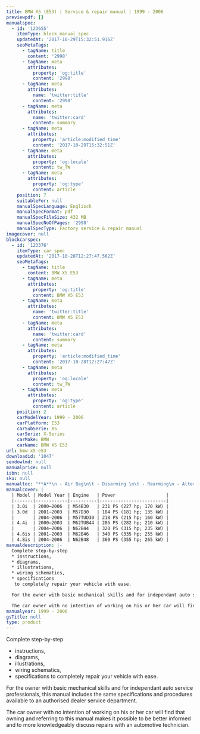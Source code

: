```yaml
---
title: BMW X5 (E53) | Service & repair manual | 1999 - 2006
previewpdf: []
manualspec:
  - id: '123655'
    itemType: block_manual_spec
    updatedAt: '2017-10-29T15:32:51.916Z'
    seoMetaTags:
      - tagName: title
        content: '2998'
      - tagName: meta
        attributes:
          property: 'og:title'
          content: '2998'
      - tagName: meta
        attributes:
          name: 'twitter:title'
          content: '2998'
      - tagName: meta
        attributes:
          name: 'twitter:card'
          content: summary
      - tagName: meta
        attributes:
          property: 'article:modified_time'
          content: '2017-10-29T15:32:51Z'
      - tagName: meta
        attributes:
          property: 'og:locale'
          content: tw_TW
      - tagName: meta
        attributes:
          property: 'og:type'
          content: article
    position: 7
    suitableFor: null
    manualSpecLanguage: Englisch
    manualSpecFormat: pdf
    manualSpecFileSize: 432 MB
    manualSpecNoOfPages: '2998'
    manualSpecType: Factory service & repair manual
imagecover: null
blockcarspec:
  - id: '123376'
    itemType: car_spec
    updatedAt: '2017-10-28T12:27:47.562Z'
    seoMetaTags:
      - tagName: title
        content: BMW X5 E53
      - tagName: meta
        attributes:
          property: 'og:title'
          content: BMW X5 E53
      - tagName: meta
        attributes:
          name: 'twitter:title'
          content: BMW X5 E53
      - tagName: meta
        attributes:
          name: 'twitter:card'
          content: summary
      - tagName: meta
        attributes:
          property: 'article:modified_time'
          content: '2017-10-28T12:27:47Z'
      - tagName: meta
        attributes:
          property: 'og:locale'
          content: tw_TW
      - tagName: meta
        attributes:
          property: 'og:type'
          content: article
    position: 2
    carModelYear: 1999 - 2006
    carPlatform: E53
    carSubSerie: X5
    carSerie: X-Series
    carMake: BMW
    carName: BMW X5 E53
url: bmw-x5-e53
downloadid: '1047'
sendowlmd: null
manualprice: null
isbn: null
sku: null
manualtoc: "**A**\n - Air Bag\n\t - Disarming \n\t - Rearming\n - Alternator \n\t - Removal & Installation \n**B**\n - Brake Caliper\n\t - Removal & Installation\n**C** \n - Camshaft and Valve Lifters\n\t - Removal & Installation\n - Coil Spring\n - Cylinder Head\n\t - Removal & Installation "
manualcover: |
  | Model | Model Year | Engine   | Power                   | 
  |-------|------------|----------|-------------------------| 
  | 3.0i  | 2000–2006  | M54B30   | 231 PS (227 hp; 170 kW) | 
  | 3.0d  | 2001–2003  | M57D30   | 184 PS (181 hp; 135 kW) | 
  |       | 2004–2006  | M57TUD30 | 218 PS (215 hp; 160 kW) | 
  | 4.4i  | 2000–2003  | M62TUB44 | 286 PS (282 hp; 210 kW) | 
  |       | 2004–2006  | N62B44   | 320 PS (315 hp; 235 kW) | 
  | 4.6is | 2001–2003  | M62B46   | 340 PS (335 hp; 255 kW) | 
  | 4.8is | 2004–2006  | N62B48   | 360 PS (355 hp; 265 kW) | 
manualdescription: |-
  Complete step-by-step 
  * instructions, 
  * diagrams, 
  * illustrations, 
  * wiring schematics, 
  * specifications 
   to completely repair your vehicle with ease.

  For the owner with basic mechanical skills and for independant auto service professionals, this manual includes the same specifications and procedures available to an authorised dealer service department. 

  The car owner with no intention of working on his or her car will find that owning and referring to this manual makes it possible to be better informed and to more knowledgeably discuss repairs with an automotive technician. 
manualyear: 1999 - 2006
gsTitle: null
type: product
---
```


Complete step-by-step 
* instructions, 
* diagrams, 
* illustrations, 
* wiring schematics, 
* specifications 
 to completely repair your vehicle with ease.

For the owner with basic mechanical skills and for independant auto service professionals, this manual includes the same specifications and procedures available to an authorised dealer service department. 

The car owner with no intention of working on his or her car will find that owning and referring to this manual makes it possible to be better informed and to more knowledgeably discuss repairs with an automotive technician. 